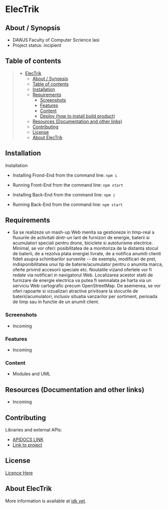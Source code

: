 # ElecTrik

## About / Synopsis

* DAWJS Faculty of Computer Scrience Iasi
* Project status: incipient

## Table of contents

> * [ElecTrik](#electrik)
>   * [About / Synopsis](#about--synopsis)
>   * [Table of contents](#table-of-contents)
>   * [Installation](#installation)
>   * [Requirements](#requirements)
>     * [Screenshots](#screenshots)
>     * [Features](#features)
>     * [Content](#content)
>     * [Deploy (how to install build product)](#deploy-how-to-install-build-product)
>   * [Resources (Documentation and other links)](#resources-documentation-and-other-links)
>   * [Contributing](#contributing)
>   * [License](#license)
>   * [About ElecTrik](#about-electrik)

## Installation

Installation

* Installing Frond-End from the command line: `npm i`
* Running Front-End from the command line: `npm start`

* Installing Back-End from the command line: `npm i`
* Running Back-End from the command line: `npm start`

## Requirements
* Sa se realizeze un mash-up Web menita sa gestioneze in timp-real a fluxurile de activitati dintr-un lant de furnizori de energie, baterii si acumulatori speciali pentru drone, biciclete si autoturisme electrice. Minimal, se vor oferi: posibilitatea de a monitoriza de la distanta stocul de baterii, de a rezolva plata energiei livrate, de a notifica anumiti clienti fideli asupra schimbarilor survenite -- de exemplu, modificari de pret, indisponibilitatea unui tip de baterie/acumulator pentru o anumita marca, oferte privind accesorii speciale etc. Noutatile vizand ofertele vor fi redate via notificari in navigatorul Web. Localizarea acestor statii de furnizare de energie electrica va putea fi semnalata pe harta via un serviciu Web cartografic precum OpenStreetMap. De asemenea, se vor oferi rapoarte si vizualizari atractive privitoare la stocurile de baterii/acumulatori, inclusiv situatia vanzarilor per sortiment, perioada de timp sau in functie de un anumit client.

### Screenshots

* Incoming

### Features

* Incoming

### Content

* Modules and UML

## Resources (Documentation and other links)

* Incoming

## Contributing

Libraries and external APIs:

* [APIDOCS LINK](/arhitectura/apidocs/doc/index.html)
* [Link to project](https://jira.nuxeo.com/secure/CreateIssue!default.jspa?project=NXP)

## License

[Licence Here](-)

## About ElecTrik
More information is available at [idk yet](here).
